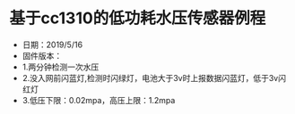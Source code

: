 # 基于cc1310的低功耗水压传感器例程
- 日期：2019/5/16
- 固件版本：
- 1.两分钟检测一次水压
- 2.没入网前闪蓝灯,检测时闪绿灯，电池大于3v时上报数据闪蓝灯，低于3v闪红灯
- 3.低压下限：0.02mpa，高压上限：1.2mpa
